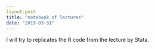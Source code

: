 ```yaml
---
layout:post
title: "notebook of lectures"
date: "2019-03-31"
---
```

I will try to replicates the R code from the lecture by Stata.
